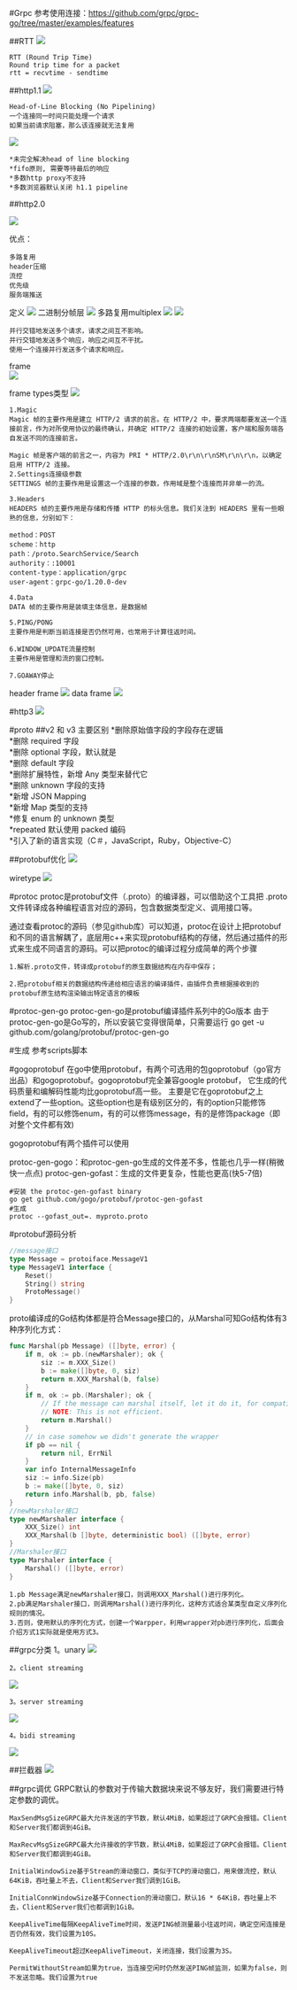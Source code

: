 #Grpc
参考使用连接：https://github.com/grpc/grpc-go/tree/master/examples/features

##RTT
![](.intro_images/RTT.png)

    RTT (Round Trip Time)
    Round trip time for a packet
    rtt = recvtime - sendtime
##http1.1
![](.intro_images/http1.1.png)

    Head-of-Line Blocking (No Pipelining) 
    一个连接同一时间只能处理一个请求
    如果当前请求阻塞，那么该连接就无法复用
![](.intro_images/http_pipeline.png)

    *未完全解决head of line blocking 
    *fifo原则, 需要等待最后的响应
    *多数http proxy不支持
    *多数浏览器默认关闭 h1.1 pipeline
##http2.0

![](.intro_images/http1.1VShttp2.0.png)

优点：

    多路复用
    header压缩
    流控
    优先级
    服务端推送
定义
![](.intro_images/definition.png)
二进制分帧层
![](.intro_images/binary_frame.png)
多路复用multiplex
![](.intro_images/multi_routes.png)
![](.intro_images/multi_routes2.png)

    并行交错地发送多个请求，请求之间互不影响。
    并行交错地发送多个响应，响应之间互不干扰。
    使用一个连接并行发送多个请求和响应。
  
frame  
![](.intro_images/frame.png)

frame types类型
![](.intro_images/frame_type.png)

    1.Magic
    Magic 帧的主要作用是建立 HTTP/2 请求的前言。在 HTTP/2 中，要求两端都要发送一个连接前言，作为对所使用协议的最终确认，并确定 HTTP/2 连接的初始设置，客户端和服务端各自发送不同的连接前言。
    
    Magic 帧是客户端的前言之一，内容为 PRI * HTTP/2.0\r\n\r\nSM\r\n\r\n，以确定启用 HTTP/2 连接。
    2.Settings连接级参数
    SETTINGS 帧的主要作用是设置这一个连接的参数，作用域是整个连接而并非单一的流。
    
    3.Headers
    HEADERS 帧的主要作用是存储和传播 HTTP 的标头信息。我们关注到 HEADERS 里有一些眼熟的信息，分别如下：
    
    method：POST
    scheme：http
    path：/proto.SearchService/Search
    authority：:10001
    content-type：application/grpc
    user-agent：grpc-go/1.20.0-dev
    
    4.Data
    DATA 帧的主要作用是装填主体信息，是数据帧
    
    5.PING/PONG
    主要作用是判断当前连接是否仍然可用，也常用于计算往返时间。
    
    6.WINDOW_UPDATE流量控制
    主要作用是管理和流的窗口控制。
    
    7.GOAWAY停止
    

header frame
![](.intro_images/header_frame.png)
data frame
![](.intro_images/data_frame.png)

#http3
![](.intro_images/http3.png)

#proto
##v2 和 v3 主要区别
    *删除原始值字段的字段存在逻辑  
    *删除 required 字段  
    *删除 optional 字段，默认就是  
    *删除 default 字段  
    *删除扩展特性，新增 Any 类型来替代它  
    *删除 unknown 字段的支持  
    *新增 JSON Mapping  
    *新增 Map 类型的支持  
    *修复 enum 的 unknown 类型  
    *repeated 默认使用 packed 编码  
    *引入了新的语言实现（C＃，JavaScript，Ruby，Objective-C）
    
##protobuf优化
![](.intro_images/proto_optimize.png)

wiretype
![](.intro_images/wire_type.png)

#protoc
protoc是protobuf文件（.proto）的编译器，可以借助这个工具把 .proto 文件转译成各种编程语言对应的源码，包含数据类型定义、调用接口等。

通过查看protoc的源码（参见github库）可以知道，protoc在设计上把protobuf和不同的语言解耦了，底层用c++来实现protobuf结构的存储，然后通过插件的形式来生成不同语言的源码。可以把protoc的编译过程分成简单的两个步骤
    
    1.解析.proto文件，转译成protobuf的原生数据结构在内存中保存；    
    
    2.把protobuf相关的数据结构传递给相应语言的编译插件，由插件负责根据接收到的protobuf原生结构渲染输出特定语言的模板

#protoc-gen-go
protoc-gen-go是protobuf编译插件系列中的Go版本
由于protoc-gen-go是Go写的，所以安装它变得很简单，只需要运行 go get -u github.com/golang/protobuf/protoc-gen-go

#生成
参考scripts脚本

#gogoprotobuf
在go中使用protobuf，有两个可选用的包goprotobuf（go官方出品）和gogoprotobuf。gogoprotobuf完全兼容google protobuf，
它生成的代码质量和编解码性能均比goprotobuf高一些。
主要是它在goprotobuf之上extend了一些option。这些option也是有级别区分的，有的option只能修饰field，有的可以修饰enum，有的可以修饰message，有的是修饰package（即对整个文件都有效)

gogoprotobuf有两个插件可以使用

protoc-gen-gogo：和protoc-gen-go生成的文件差不多，性能也几乎一样(稍微快一点点)
protoc-gen-gofast：生成的文件更复杂，性能也更高(快5-7倍)

```shell
#安装 the protoc-gen-gofast binary
go get github.com/gogo/protobuf/protoc-gen-gofast
#生成
protoc --gofast_out=. myproto.proto
```

#protobuf源码分析
```go
//message接口
type Message = protoiface.MessageV1
type MessageV1 interface {
    Reset()
    String() string
    ProtoMessage()
}
```
proto编译成的Go结构体都是符合Message接口的，从Marshal可知Go结构体有3种序列化方式：
```go
func Marshal(pb Message) ([]byte, error) {
	if m, ok := pb.(newMarshaler); ok {
		siz := m.XXX_Size()
		b := make([]byte, 0, siz)
		return m.XXX_Marshal(b, false)
	}
	if m, ok := pb.(Marshaler); ok {
		// If the message can marshal itself, let it do it, for compatibility.
		// NOTE: This is not efficient.
		return m.Marshal()
	}
	// in case somehow we didn't generate the wrapper
	if pb == nil {
		return nil, ErrNil
	}
	var info InternalMessageInfo
	siz := info.Size(pb)
	b := make([]byte, 0, siz)
	return info.Marshal(b, pb, false)
}
//newMarshaler接口
type newMarshaler interface {
    XXX_Size() int
    XXX_Marshal(b []byte, deterministic bool) ([]byte, error)
}
//Marshaler接口
type Marshaler interface {
    Marshal() ([]byte, error)
}
```

    1.pb Message满足newMarshaler接口，则调用XXX_Marshal()进行序列化。   
    2.pb满足Marshaler接口，则调用Marshal()进行序列化，这种方式适合某类型自定义序列化规则的情况。   
    3.否则，使用默认的序列化方式，创建一个Warpper，利用wrapper对pb进行序列化，后面会介绍方式1实际就是使用方式3。
    
##grpc分类
    1。unary
![](.intro_images/unary.png)

    2。client streaming
![](.intro_images/client_streaming.png)    

    3。server streaming
![](.intro_images/server_streaming.png)

    4。bidi streaming   
![](.intro_images/bidi_streaming.png)

##拦截器
![](.intro_images/intercepter.png)


##grpc调优
    GRPC默认的参数对于传输大数据块来说不够友好，我们需要进行特定参数的调优。
    
    MaxSendMsgSizeGRPC最大允许发送的字节数，默认4MiB，如果超过了GRPC会报错。Client和Server我们都调到4GiB。
    
    MaxRecvMsgSizeGRPC最大允许接收的字节数，默认4MiB，如果超过了GRPC会报错。Client和Server我们都调到4GiB。
    
    InitialWindowSize基于Stream的滑动窗口，类似于TCP的滑动窗口，用来做流控，默认64KiB，吞吐量上不去，Client和Server我们调到1GiB。
    
    InitialConnWindowSize基于Connection的滑动窗口，默认16 * 64KiB，吞吐量上不去，Client和Server我们也都调到1GiB。
    
    KeepAliveTime每隔KeepAliveTime时间，发送PING帧测量最小往返时间，确定空闲连接是否仍然有效，我们设置为10S。
    
    KeepAliveTimeout超过KeepAliveTimeout，关闭连接，我们设置为3S。
    
    PermitWithoutStream如果为true，当连接空闲时仍然发送PING帧监测，如果为false，则不发送忽略。我们设置为true


